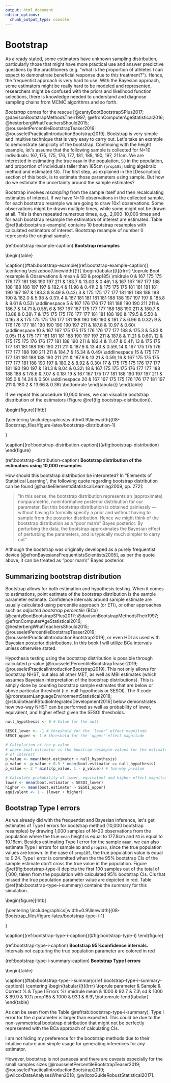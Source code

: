 ```yaml
---
output: html_document
editor_options: 
  chunk_output_type: console
---
```



# Bootstrap

As already stated, some estimators have unknown sampling distribution, particularly those that might have more practical use and answer predictive questions by the practitioners (e.g. "what is the proportion of athletes I can expect to demonstrate beneficial response due to this treatment?"). Hence, the frequentist approach is very hard to use. With the Bayesian approach, some estimators might be really hard to be modeled and represented, researchers might be confused with the priors and likelihood function selections, there is knowledge needed to understand and diagnose sampling chains from MCMC algorithms and so forth.  

*Bootstrap* comes for the rescue [@cantyBootBootstrapSPlus2017; @davisonBootstrapMethodsTheir1997; @efronComputerAgeStatistical2016; @hesterbergWhatTeachersShould2015; @rousseletPercentileBootstrapTeaser2019; @rousseletPracticalIntroductionBootstrap2019]. Bootstrap is very simple and intuitive technique that is very easy to carry out. Let's take an example to demonstrate simplicity of the bootstrap. Continuing with the height example, let's assume that the following sample is collected for N=10 individuals: 167, 175, 175, 176, 177, 181, 188, 190, 197, 211cm. We are interested in estimating the true `mean` in the population, `SD` in the population, and proportion of individuals taller than 185cm (`prop185`; using algebraic method and estimated `SD`). The first step, as explained in the [Description] section of this book, is to estimate those parameters using sample. But how do we estimate the uncertainty around the sample estimates? 

Bootstrap involves *resampling* from the sample itself and then recalculating estimates of interest. If we have N=10 observations in the collected sample, for each bootstrap resample we are going to draw 10x1 observations. Some observations might be drawn multiple times, while some might not be drawn at all. This is then repeated numerous times, e.g., 2,000-10,000 times and for each bootstrap resample the estimators of interest are estimated. Table \@ref(tab:bootstrap-example) contains 10 bootstrap resamples with calculated estimators of interest. Bootstrap resample of number 0 represents the original sample. 

(ref:bootstrap-example-caption) **Bootstrap resamples**

\begin{table}

\caption{(\#tab:bootstrap-example)(ref:bootstrap-example-caption)}
\centering
\resizebox{\linewidth}{!}{
\begin{tabular}[t]{rlrrr}
\toprule
Boot resample & Observations & mean & SD & prop185\\
\midrule
0 & 167 175 175 176 177 181 188 190 197 211 & 183.7 & 13.00 & 0.46\\
1 & 167 167 167 177 188 188 188 188 197 197 & 182.4 & 11.98 & 0.41\\
2 & 175 175 175 181 181 181 181 190 197 197 & 183.3 & 8.49 & 0.42\\
3 & 175 175 177 177 181 181 188 188 188 190 & 182.0 & 5.98 & 0.31\\
4 & 167 181 181 181 181 188 188 197 197 197 & 185.8 & 9.61 & 0.53\\
\addlinespace
5 & 167 176 176 177 181 188 190 190 211 211 & 186.7 & 14.71 & 0.55\\
6 & 167 167 167 175 177 177 188 188 190 211 & 180.7 & 13.88 & 0.38\\
7 & 175 175 175 176 177 177 181 181 188 190 & 179.5 & 5.50 & 0.16\\
8 & 175 175 175 176 177 181 188 190 190 190 & 181.7 & 6.96 & 0.32\\
9 & 176 176 177 181 190 190 190 190 197 211 & 187.8 & 10.97 & 0.60\\
\addlinespace
10 & 167 167 175 175 175 176 176 177 177 188 & 175.3 & 5.83 & 0.05\\
11 & 175 177 181 181 181 188 190 197 197 211 & 187.8 & 11.21 & 0.60\\
12 & 175 175 175 176 176 177 181 188 190 211 & 182.4 & 11.47 & 0.41\\
13 & 175 175 177 181 181 188 190 190 211 211 & 187.9 & 13.43 & 0.59\\
14 & 167 175 175 176 177 177 188 190 211 211 & 184.7 & 15.34 & 0.49\\
\addlinespace
15 & 175 177 177 181 181 188 188 190 211 211 & 187.9 & 13.21 & 0.59\\
16 & 167 175 175 175 177 177 181 188 190 197 & 180.2 & 8.92 & 0.30\\
17 & 175 175 175 176 177 177 181 190 190 197 & 181.3 & 8.04 & 0.32\\
18 & 167 175 175 175 176 177 177 188 188 188 & 178.6 & 7.07 & 0.18\\
19 & 167 167 175 177 181 188 190 197 197 211 & 185.0 & 14.24 & 0.50\\
\addlinespace
20 & 167 167 175 175 176 176 177 181 197 211 & 180.2 & 13.66 & 0.36\\
\bottomrule
\end{tabular}}
\end{table}

If we repeat this procedure 10,000 times, we can visualize bootstrap distribution of the estimators (Figure \@ref(fig:bootstrap-distribution)). 

\begin{figure}[!htb]

{\centering \includegraphics[width=0.9\linewidth]{08-Bootstrap_files/figure-latex/bootstrap-distribution-1} 

}

\caption{(ref:bootstrap-distribution-caption)}(\#fig:bootstrap-distribution)
\end{figure}

(ref:bootstrap-distribution-caption) **Bootstrap distribution of the estimators using 10,000 resamples**

How should this bootstrap distribution be interpreted? In "Elements of Statistical Learning", the following quote regarding bootstrap distribution can be found [@hastieElementsStatisticalLearning2009,  pp. 272]: 

>"In this sense, the bootstrap distribution represents an (approximate) nonparametric, noninformative posterior distribution for our parameter. But this bootstrap distribution is obtained painlessly — without having to formally specify a prior and without having to sample from the posterior distribution. Hence we might think of the bootstrap distribution as a “poor man’s” Bayes posterior. By perturbing the data, the bootstrap approximates the Bayesian effect of perturbing the parameters, and is typically much simpler to carry out"

Although the bootstrap was originally developed as a purely frequentist device [@efronBayesiansFrequentistsScientists2005], as per the quote above, it can be treated as “poor man’s” Bayes posterior.

## Summarizing bootstrap distribution

Bootstrap allows for both estimation and hypothesis testing. When it comes to estimations, point estimate of the bootstrap distribution is the sample parameter estimate. Confidence intervals around sample estimate are usually calculated using percentile approach (or ETI), or other approaches such as *adjusted bootstrap percentile* (BCa) [@cantyBootBootstrapSPlus2017; @davisonBootstrapMethodsTheir1997; @efronComputerAgeStatistical2016; @hesterbergWhatTeachersShould2015; @rousseletPercentileBootstrapTeaser2019; @rousseletPracticalIntroductionBootstrap2019], or even HDI as used with Bayesian posterior distributions. In this book I will utilize BCa intervals unless otherwise stated.  

Hypothesis testing using the bootstrap distribution is possible through calculated p-value [@rousseletPercentileBootstrapTeaser2019; @rousseletPracticalIntroductionBootstrap2019]. This not only allows for bootstrap NHST, but also all other MET, as well as MBI estimates (which assumes Bayesian interpretation of the bootstrap distributions). This is simply done by counting bootstrap sample estimates that are below or above particular threshold (i.e. null-hypothesis or SESOI). The R code [@rcoreteamLanguageEnvironmentStatistical2018; @rstudioteamRStudioIntegratedDevelopment2016] below demonstrates how two-way NHST can be performed as well as probability of lower, equivalent, and higher effect given the SESOI thresholds.  


```r
null_hypothesis <- 0 # Value for the null

SESOI_lower <- -1 # threshold for the 'lower' effect magnitude
SESOI_upper <- 1 # threshold for the 'upper' effect magnitude

# Calculation of the p-value
# where boot.estimator is the boostrap resample values for the estimator
# of interest
p_value <- mean(boot.estimator > null_hypothesis)
p_value <- p_value + 0.5 * mean(boot.estimator == null_hypothesis)
p_value <- 2 * min(c(p_value, 1 - p_value)) # Two-way p-value

# Calculate probability of lower, equivalent and higher effect magnitude
lower <- mean(boot.estimator < SESOI_lower)
higher <- mean(boot.estimator > SESOI_upper)
equivalent <- 1 - (lower + higher)
```

## Bootstrap Type I errors

As we already did with the frequentist and Bayesian inference, let's get estimates of Type I errors for bootstrap method (10,000 bootstrap resamples) by drawing 1,000 samples of N=20 observations from the population where the true `mean` height is equal to 177.8cm and `SD` is equal to 10.16cm. Besides estimating Type I error for the sample `mean`, we can also estimate Type I errors for sample `SD` and `prop185`, since the true population values are known. In the case of `prop185`, the true population value is equal to 0.24. Type I error is committed when the the 95% bootstrap CIs of the sample estimate don't cross the true value in the population. Figure \@ref(fig:bootstrap-type-i) depicts the first 100 samples out of the total of 1,000, taken from the population with calculated 95% bootstrap CIs. CIs that missed the true population parameter value are depicted in red. Table \@ref(tab:bootstrap-type-i-summary) contains the summary for this simulation.

\begin{figure}[!htb]

{\centering \includegraphics[width=0.9\linewidth]{08-Bootstrap_files/figure-latex/bootstrap-type-i-1} 

}

\caption{(ref:bootstrap-type-i-caption)}(\#fig:bootstrap-type-i)
\end{figure}

(ref:bootstrap-type-i-caption) **Bootstrap $95\%$confidence intervals.** Intervals not capturing the true population parameter are colored in red

(ref:bootstrap-type-i-summary-caption) **Bootstrap Type I errors**

\begin{table}

\caption{(\#tab:bootstrap-type-i-summary)(ref:bootstrap-type-i-summary-caption)}
\centering
\begin{tabular}[t]{lrrr}
\toprule
parameter & Sample & Correct \% & Type I Errors \%\\
\midrule
mean & 1000 & 92.7 & 7.3\\
sd & 1000 & 89.9 & 10.1\\
prop185 & 1000 & 93.1 & 6.9\\
\bottomrule
\end{tabular}
\end{table}

As can be seen from the Table \@ref(tab:bootstrap-type-i-summary), Type I error for the $\sigma$ parameter is larger than expected. This could be due to the non-symmetrical bootstrap distribution that might not be perfectly represented with the BCa approach of calculating CIs. 

I am not hiding my preference for the bootstrap methods due to their intuitive nature and simple usage for generating inferences for any estimator.

However, bootstrap is not panacea and there are caveats especially for the small samples sizes [@rousseletPercentileBootstrapTeaser2019; @rousseletPracticalIntroductionBootstrap2019; @wilcoxDataAnalysesWhen2018; @wilcoxGuideRobustStatistical2017]. 
